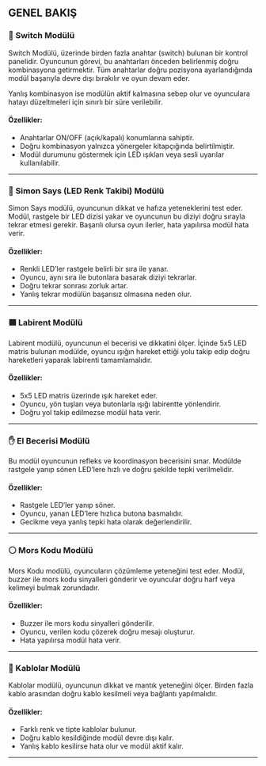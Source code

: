 ## GENEL BAKIŞ 

### 🔀 Switch Modülü

Switch Modülü, üzerinde birden fazla anahtar (switch) bulunan bir kontrol panelidir. Oyuncunun görevi, bu anahtarları önceden belirlenmiş doğru kombinasyona getirmektir. Tüm anahtarlar doğru pozisyona ayarlandığında modül başarıyla devre dışı bırakılır ve oyun devam eder. 

Yanlış kombinasyon ise modülün aktif kalmasına sebep olur ve oyunculara hatayı düzeltmeleri için sınırlı bir süre verilebilir.

#### Özellikler:
- Anahtarlar ON/OFF (açık/kapalı) konumlarına sahiptir.
- Doğru kombinasyon yalnızca yönergeler kitapçığında belirtilmiştir.
- Modül durumunu göstermek için LED ışıkları veya sesli uyarılar kullanılabilir.

---

### 🔴 Simon Says (LED Renk Takibi) Modülü

Simon Says modülü, oyuncunun dikkat ve hafıza yeteneklerini test eder. Modül, rastgele bir LED dizisi yakar ve oyuncunun bu diziyi doğru sırayla tekrar etmesi gerekir. Başarılı olursa oyun ilerler, hata yapılırsa modül hata verir.

#### Özellikler:
- Renkli LED’ler rastgele belirli bir sıra ile yanar.
- Oyuncu, aynı sıra ile butonlara basarak diziyi tekrarlar.
- Doğru tekrar sonrası zorluk artar.
- Yanlış tekrar modülün başarısız olmasına neden olur.

---

### 🟩 Labirent Modülü

Labirent modülü, oyuncunun el becerisi ve dikkatini ölçer. İçinde 5x5 LED matris bulunan modülde, oyuncu ışığın hareket ettiği yolu takip edip doğru hareketleri yaparak labirenti tamamlamalıdır.

#### Özellikler:
- 5x5 LED matris üzerinde ışık hareket eder.
- Oyuncu, yön tuşları veya butonlarla ışığı labirentte yönlendirir.
- Doğru yol takip edilmezse modül hata verir.

---

### ✋ El Becerisi Modülü

Bu modül oyuncunun refleks ve koordinasyon becerisini sınar. Modülde rastgele yanıp sönen LED’lere hızlı ve doğru şekilde tepki verilmelidir.

#### Özellikler:
- Rastgele LED’ler yanıp söner.
- Oyuncu, yanan LED’lere hızlıca butona basmalıdır.
- Gecikme veya yanlış tepki hata olarak değerlendirilir.

---

### ⚪ Mors Kodu Modülü

Mors Kodu modülü, oyuncuların çözümleme yeteneğini test eder. Modül, buzzer ile mors kodu sinyalleri gönderir ve oyuncular doğru harf veya kelimeyi bulmak zorundadır.

#### Özellikler:
- Buzzer ile mors kodu sinyalleri gönderilir.
- Oyuncu, verilen kodu çözerek doğru mesajı oluşturur.
- Hata yapılırsa modül hata verir.

---

### 🔌 Kablolar Modülü

Kablolar modülü, oyuncunun dikkat ve mantık yeteneğini ölçer. Birden fazla kablo arasından doğru kablo kesilmeli veya bağlantı yapılmalıdır.

#### Özellikler:
- Farklı renk ve tipte kablolar bulunur.
- Doğru kablo kesildiğinde modül devre dışı kalır.
- Yanlış kablo kesilirse hata olur ve modül aktif kalır.

---

